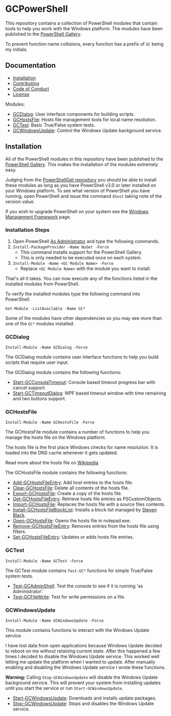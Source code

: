 # GCPowerShell

This repository contains a collection of PowerShell modules that contain tools to help you work with the Windows platform. The modules have been published to the [PowerShell Gallery](https://www.powershellgallery.com/items?q=grantcarthew).

To prevent function name collisions, every function has a prefix of `GC` being my initials.

## Documentation

*   [Installation](#installation)
*   [Contributing](CONTRIBUTING.md)
*   [Code of Conduct](CODE_OF_CONDUCT.md)
*   [License](LICENSE.md)

Modules:

*   [GCDialog](#gcdialog): User interface components for building scripts.
*   [GCHostsFile](#gchostsfile): Hosts file management tools for local name resolution.
*   [GCTest](#gctest): Basic True/False system tests.
*   [GCWindowsUpdate](#gcwindowsupdate): Control the Windows Update background service.

## Installation

All of the PowerShell modules in this repository have been published to the [PowerShell Gallery](https://www.powershellgallery.com/items?q=grantcarthew). This makes the installation of the modules extremely easy.

Judging from the [PowerShellGet repository](https://github.com/PowerShell/PowerShellGet) you should be able to install these modules as long as you have PowerShell v3.0 or later installed on your Windows platform. To see what version of PowerShell you have running, open PowerShell and issue the command `$host` taking note of the version value.

If you wish to upgrade PowerShell on your system see the [Windows Management Framework](https://docs.microsoft.com/en-us/powershell/wmf/readme) page.

### Installation Steps

1.   Open PowerShell [As Administrator](https://www.google.com.au/search?q=open+powershell+as+administrator) and type the following commands.
2.   `Install-PackageProvider -Name NuGet -Force`
     *   This command installs support for the PowerShell Gallery.
     *   This is only needed to be executed once on each system.
3.   `Install-Module -Name <GC Module Name> -Force`
     *   Replace `<GC Module Name>` with the module you want to install.

That's all it takes. You can now execute any of the functions listed in the installed modules from PowerShell.

To verify the installed modules type the following command into PowerShell:

```posh
Get-Module -ListAvailable -Name GC*
```

Some of the modules have other dependencies so you may see more than one of the `GC*` modules installed.

### GCDialog

```posh
Install-Module -Name GCDialog -Force
```

The GCDialog module contains user interface functions to help you build scripts that require user input.

The GCDialog module contains the following functions:

*   [Start-GCConsoleTimeout](GCDialog/Start-GCConsoleTimeout.ps1): Console based timeout progress bar with cancel support.
*   [Start-GCTimeoutDialog](GCDialog/Start-GCTimeoutDialog.ps1): WPF based timeout window with time remaining and two buttons support.

### GCHostsFile

```posh
Install-Module -Name GCHostsFile -Force
```

The GCHostsFile module contains a number of functions to help you manage the hosts file on the Windows platform.

The hosts file is the first place Windows checks for name resolution. It is loaded into the DNS cache whenever it gets updated.

Read more about the hosts file on [Wikipedia](https://en.wikipedia.org/wiki/Hosts_(file))

The GCHostsFile module contains the following functions:

*   [Add-GCHostsFileEntry](GCHostsFile/Add-GCHostsFileEntry.ps1): Add host entries to the hosts file.
*   [Clear-GCHostsFile](GCHostsFile/Clear-GCHostsFile.ps1): Delete all contents of the hosts file.
*   [Export-GCHostsFile](GCHostsFile/Export-GCHostsFile.ps1): Create a copy of the hosts file.
*   [Get-GCHostsFileEntry](GCHostsFile/Get-GCHostsFileEntry.ps1): Retrieve hosts file entries as PSCustomObjects.
*   [Import-GCHostsFile](GCHostsFile/Import-GCHostsFile.ps1): Replaces the hosts file with a source files contents.
*   [Install-GCHostsFileBlockList](GCHostsFile/Install-GCHostsFileBlockList.ps1): Installs a block list managed by [Steven Black](https://github.com/StevenBlack/hosts).
*   [Open-GCHostsFile](GCHostsFile/Open-GCHostsFile.ps1): Opens the hosts file in notepad.exe.
*   [Remove-GCHostsFileEntry](GCHostsFile/Remove-GCHostsFileEntry.ps1): Removes entries from the hosts file using filters.
*   [Set-GCHostsFileEntry](GCHostsFile/Set-GCHostsFileEntry.ps1): Updates or adds hosts file entries. 

### GCTest

```posh
Install-Module -Name GCTest -Force
```

The GCTest module contains `Test-GC*` functions for simple True/False system tests.

*   [Test-GCAdminShell](GCTest/Test-GCAdminShell.ps1): Test the console to see if it is running 'as Administrator'.
*   [Test-GCFileWrite](GCTest/Test-GCFileWrite.ps1): Test for write permissions on a file. 

### GCWindowsUpdate

```posh
Install-Module -Name GCWindowsUpdate -Force
```

This module contains functions to interact with the Windows Update service.

I have lost data from open applications because Windows Update decided to reboot on me without retaining current state. After this happened a few times I decided to disable the Windows Update service. This worked well letting me update the platform when I wanted to update. After manually enabling and disabling the Windows Update service I wrote these functions.

__Warning:__ Calling `Stop-GCWindowsUpdate` will disable the Windows Update background service. This will prevent your system from installing updates until you start the service or run `Start-GCWindowsUpdate`.

*   [Start-GCWindowsUpdate](GCWindowsUpdate/Start-GCWindowsUpdate.ps1): Downloads and installs update packages.
*   [Stop-GCWindowsUpdate](GCWindowsUpdate/Stop-GCWindowsUpdate.ps1): Stops and disables the Windows Update service.